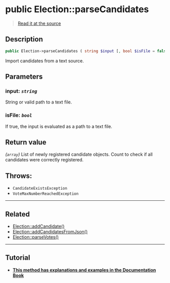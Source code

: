 # public Election::parseCandidates

> [Read it at the source](https://github.com/julien-boudry/Condorcet/blob/master/src/ElectionProcess/CandidatesProcess.php#L276)

## Description    

```php
public Election->parseCandidates ( string $input [, bool $isFile = false] ): array
```

Import candidates from a text source.

## Parameters

### **input:** *`string`*   
String or valid path to a text file.    

### **isFile:** *`bool`*   
If true, the input is evaluated as a path to a text file.    


## Return value   

*(`array`)* List of newly registered candidate objects. Count to check if all candidates were correctly registered.



## Throws:   

* ```CandidateExistsException``` 
* ```VoteMaxNumberReachedException``` 

---------------------------------------

## Related

* [Election::addCandidate()](/Docs/api-reference/Election%20Class/Election--addCandidate().md)    
* [Election::addCandidatesFromJson()](/Docs/api-reference/Election%20Class/Election--addCandidatesFromJson().md)    
* [Election::parseVotes()](/Docs/api-reference/Election%20Class/Election--parseVotes().md)    

---------------------------------------

## Tutorial

* **[This method has explanations and examples in the Documentation Book](https://docs.condorcet.io/book/3.AsPhpLibrary/4.Candidates)**    

